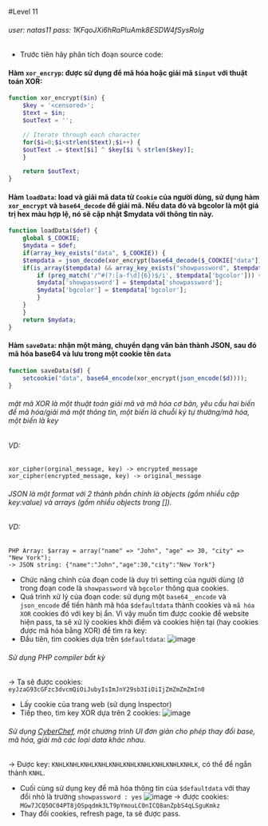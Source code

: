 #Level 11
###### user: *natas11* pass: *1KFqoJXi6hRaPluAmk8ESDW4fSysRoIg*
+ Trước tiên hãy phân tích đoạn source code:
#### Hàm `xor_encryp`: được sử dụng để mã hóa hoặc giải mã `$input` với thuật toán XOR:
```PHP
function xor_encrypt($in) {
    $key = '<censored>';
    $text = $in;
    $outText = '';

    // Iterate through each character
    for($i=0;$i<strlen($text);$i++) {
    $outText .= $text[$i] ^ $key[$i % strlen($key)];
    }

    return $outText;
}
```
#### Hàm `loadData`: load và giải mã data từ `Cookie` của người dùng, sử dụng hàm `xor_encrypt` và `base64_decode` để giải mã. Nếu data đó và bgcolor là một giá trị hex màu hợp lệ, nó sẽ cập nhật $mydata với thông tin này.
```PHP
function loadData($def) {
    global $_COOKIE;
    $mydata = $def;
    if(array_key_exists("data", $_COOKIE)) {
    $tempdata = json_decode(xor_encrypt(base64_decode($_COOKIE["data"])), true);
    if(is_array($tempdata) && array_key_exists("showpassword", $tempdata) && array_key_exists("bgcolor", $tempdata)) {
        if (preg_match('/^#(?:[a-f\d]{6})$/i', $tempdata['bgcolor'])) {
        $mydata['showpassword'] = $tempdata['showpassword'];
        $mydata['bgcolor'] = $tempdata['bgcolor'];
        }
    }
    }
    return $mydata;
}
```
#### Hàm `saveData`: nhận một mảng, chuyển dạng văn bản thành JSON, sau đó mã hóa base64 và lưu trong một cookie tên `data`
```PHP
function saveData($d) {
    setcookie("data", base64_encode(xor_encrypt(json_encode($d))));
}
```
###### mật mã XOR là một thuật toán giải mã và mã hóa cơ bản, yêu cầu hai biến để mã hóa/giải mã một thông tin, một biến là chuỗi ký tự thường/mã hóa, một biến là key
###### VD: 
```
xor_cipher(orginal_message, key) -> encrypted_message
xor_cipher(encrypted_message, key) -> original_message
```
###### JSON là một format với 2 thành phần chính là objects (gồm nhiều cặp key:value) và arrays (gồm nhiều objects trong []).
###### VD:
```
PHP Array: $array = array("name" => "John", "age" => 30, "city" => "New York");
-> JSON string: {"name":"John","age":30,"city":"New York"}
```
+ Chức năng chính của đoạn code là duy trì setting của người dùng (ở trong đoạn code là `showpassword` và `bgcolor` thông qua cookies.
+ Quá trình xử lý của đoạn code: sử dụng một `base64__encode` và `json_encode` để tiến hành mã hóa `$defaultdata` thành cookies và `mã hóa XOR` cookies đó với key bị ẩn. Vì vậy muốn tìm được cookie để website hiện pass, ta sẽ xử lý cookies khởi điểm và cookies hiện tại (hay cookies được mã hóa bằng XOR) để tìm ra key:
+ Đầu tiên, tìm cookies dựa trên `$defaultdata`:
![image](https://github.com/WildSaul/Over-the-Wire-write-up/assets/155133173/6fee0b65-1b55-4f52-9042-51622973d1d6)
###### Sử dụng PHP compiler bất kỳ
-> Ta sẽ được cookies: `eyJzaG93cGFzc3dvcmQiOiJubyIsImJnY29sb3IiOiIjZmZmZmZmIn0`
+ Lấy cookie của trang web (sử dụng Inspector)
+ Tiếp theo, tìm key XOR dựa trên 2 cookies:
![image](https://github.com/WildSaul/Over-the-Wire-write-up/assets/155133173/1d3ed40a-946e-419f-b7f6-661e0e1fa08b)
###### Sử dụng [CyberChef](https://gchq.github.io/CyberChef/), một chương trình UI đơn giản cho phép thay đổi base, mã hóa, giải mã các loại data khác nhau.
-> Được key:  `KNHLKNHLKNHLKNHLKNHLKNHLKNHLKNHLKNHLKNHLK`, có thể để ngắn thành `KNHL`.
+ Cuối cùng sử dụng key để mã hóa thông tin của `$defaultdata` với thay đổi nhỏ là trường `showpassword : yes`
![image](https://github.com/WildSaul/Over-the-Wire-write-up/assets/155133173/cd3d3d4d-76de-4847-9c64-3677ceb0e6d2)
-> được cookies: `MGw7JCQ5OC04PT8jOSpqdmk3LT9pYmouLC0nICQ8anZpbS4qLSguKmkz`
+ Thay đổi cookies, refresh page, ta sẽ được pass.

 

